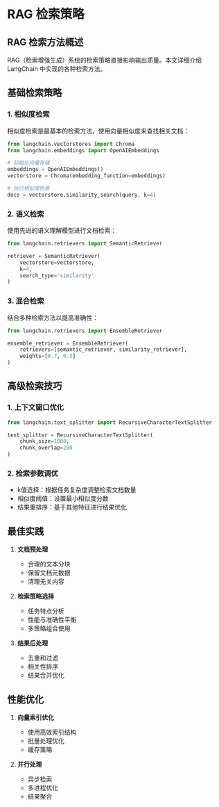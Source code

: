 # RAG 检索策略

## RAG 检索方法概述

RAG（检索增强生成）系统的检索策略直接影响输出质量。本文详细介绍 LangChain 中实现的各种检索方法。

## 基础检索策略

### 1. 相似度检索

相似度检索是最基本的检索方法，使用向量相似度来查找相关文档：

```python
from langchain.vectorstores import Chroma
from langchain.embeddings import OpenAIEmbeddings

# 初始化向量存储
embeddings = OpenAIEmbeddings()
vectorstore = Chroma(embedding_function=embeddings)

# 执行相似度检索
docs = vectorstore.similarity_search(query, k=4)
```

### 2. 语义检索

使用先进的语义理解模型进行文档检索：

```python
from langchain.retrievers import SemanticRetriever

retriever = SemanticRetriever(
    vectorstore=vectorstore,
    k=4,
    search_type='similarity'
)
```

### 3. 混合检索

结合多种检索方法以提高准确性：

```python
from langchain.retrievers import EnsembleRetriever

ensemble_retriever = EnsembleRetriever(
    retrievers=[semantic_retriever, similarity_retriever],
    weights=[0.7, 0.3]
)
```

## 高级检索技巧

### 1. 上下文窗口优化

```python
from langchain.text_splitter import RecursiveCharacterTextSplitter

text_splitter = RecursiveCharacterTextSplitter(
    chunk_size=1000,
    chunk_overlap=200
)
```

### 2. 检索参数调优

- k值选择：根据任务复杂度调整检索文档数量
- 相似度阈值：设置最小相似度分数
- 结果重排序：基于其他特征进行结果优化

## 最佳实践

1. **文档预处理**
   - 合理的文本分块
   - 保留文档元数据
   - 清理无关内容

2. **检索策略选择**
   - 任务特点分析
   - 性能与准确性平衡
   - 多策略组合使用

3. **结果后处理**
   - 去重和过滤
   - 相关性排序
   - 结果合并优化

## 性能优化

1. **向量索引优化**
   - 使用高效索引结构
   - 批量处理优化
   - 缓存策略

2. **并行处理**
   - 异步检索
   - 多进程优化
   - 结果聚合